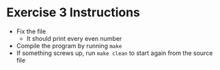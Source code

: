 # Exercise 3 Instructions

- Fix the file
  - It should print every even number
- Compile the program by running `make`
- If something screws up, run `make clean` to start again from the source file
